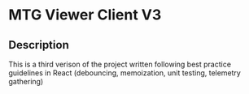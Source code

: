 # MTG Viewer Client V3
## Description
This is a third verison of the project written following best practice guidelines in React (debouncing, memoization, unit testing, telemetry gathering)